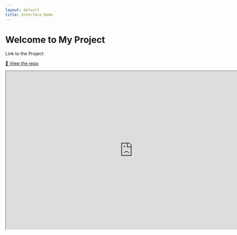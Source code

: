 ```yaml
---
layout: default
title: Interface Demo
---
```


# Welcome to My Project

Link to the Project:

[🔗 View the repo](https://github.com/annamatuszewska/interface-demo#)

  <iframe
    width="800"
    height="500"
    src="https://www.youtube-nocookie.com/embed/TQIOStvgocA"
    title="Demo video"
    allowfullscreen
  ></iframe>